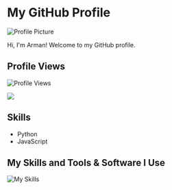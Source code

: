 # My GitHub Profile

![Profile Picture](profile_picture.jpg)

Hi, I'm Arman! Welcome to my GitHub profile.

## Profile Views

![Profile Views](https://komarev.com/ghpvc/?username=blackaleader)


<a href="https://github.com/anuraghazra/github-readme-stats"><img align="center" src="https://github-readme-stats.vercel.app/api/top-langs/?username=blackaleader&layout=compact&theme=buefy&hide_border=true" /></a>


## Skills

- Python
- JavaScript


## My Skills and Tools & Software I Use
![My Skills](https://skillicons.dev/icons?i=js,html,css,nodejs,vscode,cloudflare,discord,github,git,py,mysql)

<!-- ## Contact Me

- LinkedIn: [Arman A](https://www.linkedin.com/in/yourprofile/) -->
